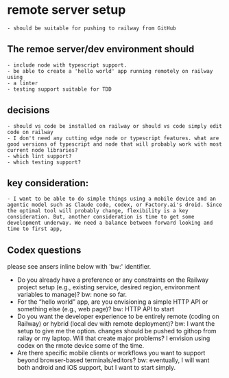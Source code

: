 # remote server setup
    - should be suitable for pushing to railway from GitHub

## The remoe server/dev environment should 
    - include node with typescript support.
    - be able to create a 'hello world' app running remotely on railway using 
    - a linter
    - testing support suitable for TDD

## decisions
    - should vs code be installed on railway or should vs code simply edit code on railway
    - I don't need any cutting edge node or typescript features. what are good versions of typescript and node that will probably work with most current node libraries? 
    - which lint support?
    - which testing support?

## key consideration:
    - I want to be able to do simple things using a mobile device and an agentic model such as Claude code, codex, or Factory.ai's droid. Since the optimal tool will probably change, flexibility is a key consideration. But, another consideration is time to get some development underway. We need a balance between forward looking and time to first app,

## Codex questions
please see ansers inline below with 'bw:' identifier.

  - Do you already have a preference or any constraints on the Railway project
  setup (e.g., existing service, desired region, environment variables to
  manage)?
    bw: none so far.
  - For the “hello world” app, are you envisioning a simple HTTP API or
  something else (e.g., web page)?
    bw: HTTP API to start
  - Do you want the developer experience to be entirely remote (coding on
  Railway) or hybrid (local dev with remote deployment)?
    bw: I want the setup to give me the option. changes should be pushed to githop from railay or my laptop. Will that create major problems? I envision using codex on the rmote device some of the time.
  - Are there specific mobile clients or workflows you want to support beyond
  browser-based terminals/editors?
    bw: eventually, I will want both android and iOS support, but I want to start simply.
